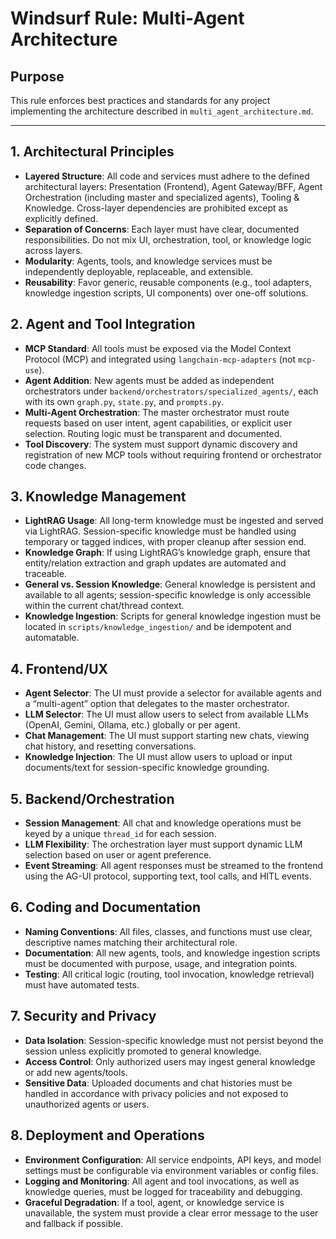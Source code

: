 # Windsurf Rule: Multi-Agent Architecture

## Purpose
This rule enforces best practices and standards for any project implementing the architecture described in `multi_agent_architecture.md`.

---

## 1. Architectural Principles
- **Layered Structure**: All code and services must adhere to the defined architectural layers: Presentation (Frontend), Agent Gateway/BFF, Agent Orchestration (including master and specialized agents), Tooling & Knowledge. Cross-layer dependencies are prohibited except as explicitly defined.
- **Separation of Concerns**: Each layer must have clear, documented responsibilities. Do not mix UI, orchestration, tool, or knowledge logic across layers.
- **Modularity**: Agents, tools, and knowledge services must be independently deployable, replaceable, and extensible.
- **Reusability**: Favor generic, reusable components (e.g., tool adapters, knowledge ingestion scripts, UI components) over one-off solutions.

## 2. Agent and Tool Integration
- **MCP Standard**: All tools must be exposed via the Model Context Protocol (MCP) and integrated using `langchain-mcp-adapters` (not `mcp-use`).
- **Agent Addition**: New agents must be added as independent orchestrators under `backend/orchestrators/specialized_agents/`, each with its own `graph.py`, `state.py`, and `prompts.py`.
- **Multi-Agent Orchestration**: The master orchestrator must route requests based on user intent, agent capabilities, or explicit user selection. Routing logic must be transparent and documented.
- **Tool Discovery**: The system must support dynamic discovery and registration of new MCP tools without requiring frontend or orchestrator code changes.

## 3. Knowledge Management
- **LightRAG Usage**: All long-term knowledge must be ingested and served via LightRAG. Session-specific knowledge must be handled using temporary or tagged indices, with proper cleanup after session end.
- **Knowledge Graph**: If using LightRAG’s knowledge graph, ensure that entity/relation extraction and graph updates are automated and traceable.
- **General vs. Session Knowledge**: General knowledge is persistent and available to all agents; session-specific knowledge is only accessible within the current chat/thread context.
- **Knowledge Ingestion**: Scripts for general knowledge ingestion must be located in `scripts/knowledge_ingestion/` and be idempotent and automatable.

## 4. Frontend/UX
- **Agent Selector**: The UI must provide a selector for available agents and a “multi-agent” option that delegates to the master orchestrator.
- **LLM Selector**: The UI must allow users to select from available LLMs (OpenAI, Gemini, Ollama, etc.) globally or per agent.
- **Chat Management**: The UI must support starting new chats, viewing chat history, and resetting conversations.
- **Knowledge Injection**: The UI must allow users to upload or input documents/text for session-specific knowledge grounding.

## 5. Backend/Orchestration
- **Session Management**: All chat and knowledge operations must be keyed by a unique `thread_id` for each session.
- **LLM Flexibility**: The orchestration layer must support dynamic LLM selection based on user or agent preference.
- **Event Streaming**: All agent responses must be streamed to the frontend using the AG-UI protocol, supporting text, tool calls, and HITL events.

## 6. Coding and Documentation
- **Naming Conventions**: All files, classes, and functions must use clear, descriptive names matching their architectural role.
- **Documentation**: All new agents, tools, and knowledge ingestion scripts must be documented with purpose, usage, and integration points.
- **Testing**: All critical logic (routing, tool invocation, knowledge retrieval) must have automated tests.

## 7. Security and Privacy
- **Data Isolation**: Session-specific knowledge must not persist beyond the session unless explicitly promoted to general knowledge.
- **Access Control**: Only authorized users may ingest general knowledge or add new agents/tools.
- **Sensitive Data**: Uploaded documents and chat histories must be handled in accordance with privacy policies and not exposed to unauthorized agents or users.

## 8. Deployment and Operations
- **Environment Configuration**: All service endpoints, API keys, and model settings must be configurable via environment variables or config files.
- **Logging and Monitoring**: All agent and tool invocations, as well as knowledge queries, must be logged for traceability and debugging.
- **Graceful Degradation**: If a tool, agent, or knowledge service is unavailable, the system must provide a clear error message to the user and fallback if possible.
